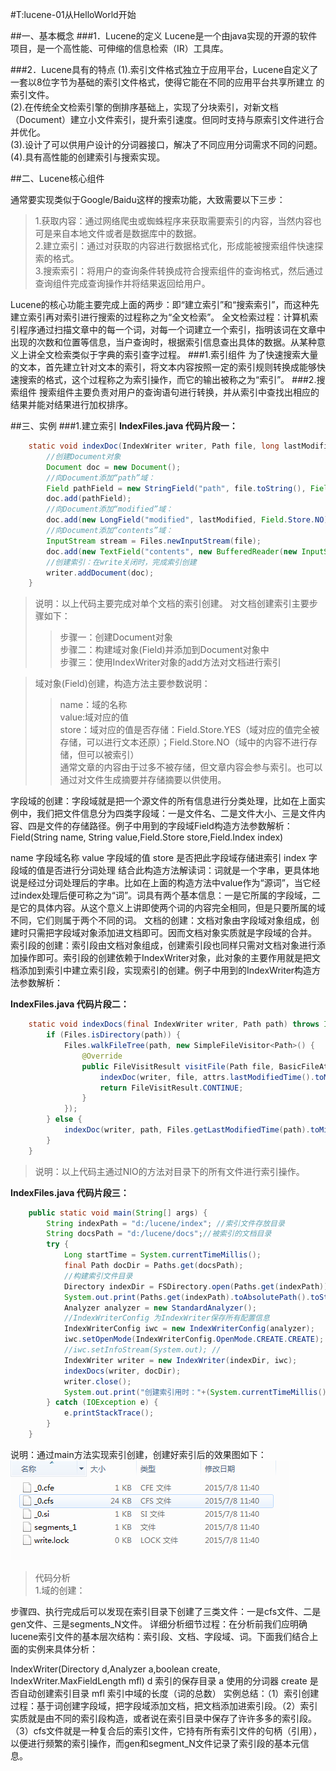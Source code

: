 #T:lucene-01从HelloWorld开始

##一、基本概念
###1．Lucene的定义
Lucene是一个由java实现的开源的软件项目，是一个高性能、可伸缩的信息检索（IR）工具库。

###2．Lucene具有的特点
(1).索引文件格式独立于应用平台，Lucene自定义了一套以8位字节为基础的索引文件格式，使得它能在不同的应用平台共享所建立
的索引文件。  
(2).在传统全文检索引擎的倒排序基础上，实现了分块索引，对新文档（Document）建立小文件索引，提升索引速度。但同时支持与原索引文件进行合并优化。  
(3).设计了可以供用户设计的分词器接口，解决了不同应用分词需求不同的问题。  
(4).具有高性能的创建索引与搜索实现。


##二、Lucene核心组件

通常要实现类似于Google/Baidu这样的搜索功能，大致需要以下三步：
>1.获取内容：通过网络爬虫或蜘蛛程序来获取需要索引的内容，当然内容也可是来自本地文件或者是数据库中的数据。  
>2.建立索引：通过对获取的内容进行数据格式化，形成能被搜索组件快速探索的格式。  
>3.搜索索引：将用户的查询条件转换成符合搜索组件的查询格式，然后通过查询组件完成查询操作并将结果返回给用户。

Lucene的核心功能主要完成上面的两步：即“建立索引”和“搜索索引”，而这种先建立索引再对索引进行搜索的过程称之为“全文检索”。
全文检索过程：计算机索引程序通过扫描文章中的每一个词，对每一个词建立一个索引，指明该词在文章中出现的次数和位置等信息，当户查询时，根据索引信息查出具体的数据。从某种意义上讲全文检索类似于字典的索引查字过程。
###1.索引组件
为了快速搜索大量的文本，首先建立针对文本的索引，将文本内容按照一定的索引规则转换成能够快速搜索的格式，这个过程称之为索引操作，而它的输出被称之为“索引”。
###2.搜索组件
搜索组件主要负责对用户的查询语句进行转换，并从索引中查找出相应的结果并能对结果进行加权排序。

##三、实例
###1.建立索引
**IndexFiles.java 代码片段一：**
```java
	static void indexDoc(IndexWriter writer, Path file, long lastModified) throws IOException {
	    //创建Document对象
	    Document doc = new Document();
	    //向Document添加“path”域：
	    Field pathField = new StringField("path", file.toString(), Field.Store.YES);
	    doc.add(pathField);
	    //向Document添加“modified”域：
	    doc.add(new LongField("modified", lastModified, Field.Store.NO));
	    //向Document添加“contents”域：
	    InputStream stream = Files.newInputStream(file);
	    doc.add(new TextField("contents", new BufferedReader(new InputStreamReader(stream, StandardCharsets.UTF_8))));
	    //创建索引：在write关闭时，完成索引创建
	    writer.addDocument(doc);
	}
```
>说明：以上代码主要完成对单个文档的索引创建。 对文档创建索引主要步骤如下：  
>>步骤一：创建Document对象  
>>步骤二：构建域对象(Field)并添加到Document对象中  
>>步骤三：使用IndexWriter对象的add方法对文档进行索引  

>域对象(Field)创建，构造方法主要参数说明：
>>name：域的名称  
>>value:域对应的值  
>>store：域对应的值是否存储：Field.Store.YES（域对应的值完全被存储，可以进行文本还原）；Field.Store.NO（域中的内容不进行存储，但可以被索引）  
>>通常文章的内容由于过多不被存储，但文章内容会参与索引。也可以通过对文件生成摘要并存储摘要以供使用。
>>


字段域的创建：字段域就是把一个源文件的所有信息进行分类处理，比如在上面实例中，我们把文件信息分为四类字段域：一是文件名、二是文件大小、三是文件内容、四是文件的存储路径。例子中用到的字段域Field构造方法参数解析：
Field(String name, String value,Field.Store store,Field.Index index)
 
name
字段域名称
value
字段域的值
store
是否把此字段域存储进索引
index
字段域的值是否进行分词处理
结合此构造方法解读词：词就是一个字串，更具体地说是经过分词处理后的字串。比如在上面的构造方法中value作为“源词”，当它经过index处理后便可称之为“词”。词具有两个基本信息：一是它所属的字段域，二是它的具体内容。从这个意义上讲即使两个词的内容完全相同，但是只要所属的域不同，它们则属于两个不同的词。
文档的创建：文档对象由字段域对象组成，创建时只需把字段域对象添加进文档即可。因而文档对象实质就是字段域的合并。
索引段的创建：索引段由文档对象组成，创建索引段也同样只需对文档对象进行添加操作即可。索引段的创建依赖于IndexWriter对象，此对象的主要作用就是把文档添加到索引中建立索引段，实现索引的创建。例子中用到的IndexWriter构造方法参数解析：

**IndexFiles.java 代码片段二：**
```java
    static void indexDocs(final IndexWriter writer, Path path) throws IOException {
        if (Files.isDirectory(path)) {
            Files.walkFileTree(path, new SimpleFileVisitor<Path>() {
                @Override
                public FileVisitResult visitFile(Path file, BasicFileAttributes attrs) throws IOException {
                    indexDoc(writer, file, attrs.lastModifiedTime().toMillis());
                    return FileVisitResult.CONTINUE;
                }
            });
        } else {
            indexDoc(writer, path, Files.getLastModifiedTime(path).toMillis());
        }
    }
```
>说明：以上代码主通过NIO的方法对目录下的所有文件进行索引操作。  

**IndexFiles.java 代码片段三：**
```java
    public static void main(String[] args) {
        String indexPath = "d:/lucene/index"; //索引文件存放目录
        String docsPath = "d:/lucene/docs";//被索引的文档目录
        try {
            Long startTime = System.currentTimeMillis();
            final Path docDir = Paths.get(docsPath);
            //构建索引文件目录
            Directory indexDir = FSDirectory.open(Paths.get(indexPath));
            System.out.print(Paths.get(indexPath).toAbsolutePath().toString());
            Analyzer analyzer = new StandardAnalyzer();
            //IndexWriterConfig 为IndexWriter保存所有配置信息
            IndexWriterConfig iwc = new IndexWriterConfig(analyzer);
            iwc.setOpenMode(IndexWriterConfig.OpenMode.CREATE.CREATE);
            //iwc.setInfoStream(System.out); //
            IndexWriter writer = new IndexWriter(indexDir, iwc);
            indexDocs(writer, docDir);
            writer.close();
            System.out.print("创建索引用时："+(System.currentTimeMillis() - startTime));
        } catch (IOException e) {
            e.printStackTrace();
        }
    }
```
说明：通过main方法实现索引创建，创建好索引后的效果图如下：
![索引文件列表](https://raw.githubusercontent.com/hutea/qsms/master/%E6%88%91%E7%9A%84%E7%AC%94%E8%AE%B0/Lucene%E7%AC%94%E8%AE%B0/images/%E4%BA%A7%E7%94%9F%E7%9A%84%E7%B4%A2%E5%BC%95%E6%96%87%E4%BB%B6.png)  

>代码分析  
>1.域的创建：


步骤四、执行完成后可以发现在索引目录下创建了三类文件：一是cfs文件、二是gen文件、三是segments_N文件。
详细分析细节过程：在分析前我们应明确lucene索引文件的基本层次结构：索引段、文档、字段域、词。下面我们结合上面的实例来具体分析：

IndexWriter(Directory d,Analyzer a,boolean create, IndexWriter.MaxFieldLength mfl) 
d
索引的保存目录
a
使用的分词器
create
是否自动创建索引目录
mfl
索引中域的长度（词的总数）
实例总结：（1）索引创建过程：基于词创建字段域，把字段域添加文档，把文档添加进索引段。（2）索引实质就是由不同的索引段构造，或者说在索引目录中保存了许许多多的索引段。（3）cfs文件就是一种复合后的索引文件，它持有所有索引文件的句柄（引用），以便进行频繁的索引操作，而gen和segment_N文件记录了索引段的基本元信息。

